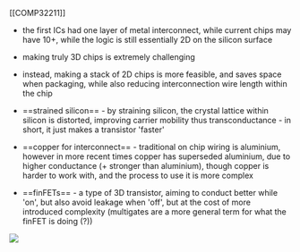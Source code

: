 [[COMP32211]]

- the first ICs had one layer of metal interconnect, while current chips may have 10+, while the logic is still essentially 2D on the silicon surface
- making truly 3D chips is extremely challenging
- instead, making a stack of 2D chips is more feasible, and saves space when packaging, while also reducing interconnection wire length within the chip

- ==strained silicon== - by straining silicon, the crystal lattice within silicon is distorted, improving carrier mobility thus transconductance - in short, it just makes a transistor 'faster'
- ==copper for interconnect== - traditional on chip wiring is aluminium, however in more recent times copper has superseded aluminium, due to higher conductance (+ stronger than aluminium), though copper is harder to work with, and the process to use it is more complex
- ==finFETs== - a type of 3D transistor, aiming to conduct better while 'on', but also avoid leakage when 'off', but at the cost of more introduced complexity (multigates are a more general term for what the finFET is doing (?))

![](https://i.imgur.com/2vSfnMh.png)
